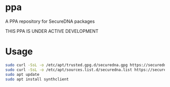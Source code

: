 # ppa
A PPA repository for SecureDNA packages

THIS PPA IS UNDER ACTIVE DEVELOPMENT

# Usage

```bash
sudo curl -SsL -o /etc/apt/trusted.gpg.d/securedna.gpg https://securedna.github.io/ppa/deb/securedna.gpg
sudo curl -SsL -o /etc/apt/sources.list.d/securedna.list https://securedna.github.io/ppa/deb/securedna.list
sudo apt update
sudo apt install synthclient
```
